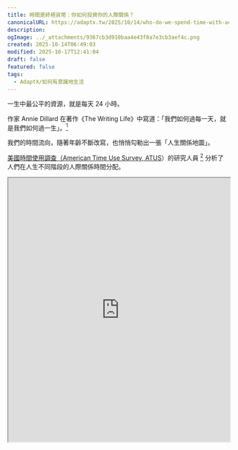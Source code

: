 ```yaml
---
title: 時間是終極貨幣：你如何投資你的人際關係？
canonicalURL: https://adaptx.tw/2025/10/14/who-do-we-spend-time-with-across-our-lifetime
description:
ogImage: ../_attachments/9367cb3d910baa4e43f8a7e3cb3aef4c.png
created: 2025-10-14T06:49:03
modified: 2025-10-17T12:41:04
draft: false
featured: false
tags:
  - AdaptX/如何有意識地生活
---
```


一生中最公平的資源，就是每天 24 小時。

作家 Annie Dillard 在著作《The Writing Life》中寫道：「我們如何過每一天，就是我們如何過一生」。[^1]

我們的時間流向，隨著年齡不斷改寫，也悄悄勾勒出一張「人生關係地圖」。

[美國時間使用調查（American Time Use Survey, ATUS](https://ourworldindata.org/time-use)）的研究人員 [^2] 分析了人們在人生不同階段的人際關係時間分配。

<iframe
  src="https://ourworldindata.org/grapher/time-spent-with-relationships-by-age-us?tab=chart"
  loading="lazy"
  width="100%"
  height="600px"
  allow="web-share; clipboard-write"
  allowfullscreen="true"
</iframe>

這份資料提供一面鏡子，幫助我們理解自己與周遭人群的關係變化，也提醒我們更有意識地決定要將時間投注在哪裡。

為了更清楚呈現這些趨勢，我將資料依關係類別拆分成六張圖表 [^3]，接下來讓我們逐一探討。

---

# 1. 家人

[![Time spent with family by age](https://raw.githubusercontent.com/huaminghuangtw/Time-Spent-with-Relationships-by-Age/main/plots/time-spent-with-family-by-age.png)](https://github.com/huaminghuangtw/Time-Spent-with-Relationships-by-Age/blob/main/plots/time-spent-with-family-by-age.png)

小時候，家人幾乎是我們的全世界，每天的相處時間最為密集。

隨著我們長大、離家上大學、建立自己的獨立生活，與家人相處的時間便會從 20 歲開始急速銳減。

那些與父母、手足習以為常的日常相處，逐漸被需要刻意安排的見面所取代。

時間算式有時很無情：若父母已經 65 歲，維持一年見一次面的頻率，那麼此生可能只剩下 15 個「下次見」。

時光飛逝，珍惜與他們相處的每分每秒，因為總有一天，會是你最後一次見到他們。

---

# 2. 朋友

[![Time spent with friends by age](https://raw.githubusercontent.com/huaminghuangtw/Time-Spent-with-Relationships-by-Age/main/plots/time-spent-with-friends-by-age.png)](https://github.com/huaminghuangtw/Time-Spent-with-Relationships-by-Age/blob/main/plots/time-spent-with-friends-by-age.png)

在學生時期，我們花很多時間在建立、經營友誼，並在 18 歲左右達到頂峰。

隨著年紀越大，越會發現：多數的朋友並不是真正的朋友。

他們在事情有趣、好玩或對他們有利時，會搭個順風車；當這些好處消失時，他們也就跟著不見蹤影。

真正的朋友，是無論順境或逆境，總是在那裡支持你的人。

真正的朋友，是在你一無所有可回報時，依然關心你的人。

珍惜那些敢說真話、告訴你事實、勇於挑戰你的朋友。

珍惜那些讓你感到自在，無需刻意打掃家裡就能招待的朋友。

珍惜那些激勵你向上、為你注入能量，讓你成為更好版本自己的朋友。

抱持開放心態認識新朋友，但別忘了那些一直都在的舊朋友。

---

# 3. 伴侶

[![Time spent with partner by age](https://raw.githubusercontent.com/huaminghuangtw/Time-Spent-with-Relationships-by-Age/main/plots/time-spent-with-partner-by-age.png)](https://github.com/huaminghuangtw/Time-Spent-with-Relationships-by-Age/blob/main/plots/time-spent-with-partner-by-age.png)

當我們踏入長期親密關係，與伴侶相處的時間會逐漸增加，直到終老。

因此，選擇與誰共度一生，是[人生中最重要的決定](https://mikekarnj.com/posts/life-decisions)，沒有之一。

你需要明智地選擇，因為這個人將陪你度過人生中最美好與最糟糕的日子。

如果你渴望組成一個家庭，尋找那位真心想成為「丈夫/妻子」和「父親/母親」的人，而不是只想擁有「老婆/老公」和「孩子」的人。[^4]

愛的最佳方程式是 1 + 1 = ∞；是兩個自由、獨立、完整的靈魂，組成無限大的「我們」。

理想的伴侶，是那個讓你舒服地呈現最真實樣貌的人。

不僅是找到能一起玩樂、歡笑的人，更是願意一同享受無聊的人。

因為兩人相處時，更多時候是安靜地坐在沙發、無所事事的「你看我，我看妳」。

一段維持數十年的長久關係，都是由這些看似枯燥乏味、平淡無奇的日常所組成的。

---

# 4. 孩子

[![Time spent with children by age](https://raw.githubusercontent.com/huaminghuangtw/Time-Spent-with-Relationships-by-Age/main/plots/time-spent-with-children-by-age.png)](https://github.com/huaminghuangtw/Time-Spent-with-Relationships-by-Age/blob/main/plots/time-spent-with-children-by-age.png)

對父母而言，與孩子相處的時間主要集中在 30 到 40 歲之間。

在這段被稱為「[黃金時期](https://www.amazon.com/Magic-Years-Understanding-Handling-Childhood/dp/0684825503)」的成長歲月裡，父母是他們的一切 — 最要好的朋友、世界上最喜歡的人。

那些年你們一起探索新事物、培養共同興趣的每個片刻，都是在存入未來懷舊時得以領取的「[記憶股息](https://www.amazon.com/Die-Zero-Getting-Your-Money/dp/0358567092)」。

然而，這段時間通常也是父母為事業打拼、最忙碌於工作的階段。

但請記住，這段時光一旦錯過，就再也無法重來。

當孩子長大，有了自己的朋友、配偶，甚至是自己的小孩，你將不再是他們的 [全世界](#家人)。

二十年後，還會記得你曾經為了養家糊口、替公司賣肝、熬夜加班的人，不是你的老闆，不是你的同事，是你的孩子。

每件事都有機會成本：奮力向前衝、拼命賺錢的同時，你了解自己正在向後 [放棄](the-monkey-and-pedestal-mindset.md) 什麼嗎？

---

# 5. 同事

[![Time spent with coworkers by age](https://raw.githubusercontent.com/huaminghuangtw/Time-Spent-with-Relationships-by-Age/main/plots/time-spent-with-coworkers-by-age.png)](https://github.com/huaminghuangtw/Time-Spent-with-Relationships-by-Age/blob/main/plots/time-spent-with-coworkers-by-age.png)

在 20 到 60 歲的職業生涯中，同事佔據我們社交生活的一大部分。許多人在這段期間，醒著的時間與同事相處甚至多於家人和朋友。

和誰一起工作，將深深影響我們的內心幸福感。

可以問問自己：

1. 我身邊的同事是否刺激我有不同的思考？
2. 我有不斷地從他們身上學習到新事物嗎？
3. 我是否享受和他們合作、一起解決問題？

---

# 6. 自己

[![Time spent alone by age](https://raw.githubusercontent.com/huaminghuangtw/Time-Spent-with-Relationships-by-Age/main/plots/time-spent-with-alone-by-age.png)](https://github.com/huaminghuangtw/Time-Spent-with-Relationships-by-Age/blob/main/plots/time-spent-with-alone-by-age.png)

獨處的時間隨著年齡增長而穩定增加。我們可能會直覺地認為，獨處時間增加等同於老年人變得更加孤單。

但事實上，獨處不等於孤獨。獨處是一種客觀物理狀態，指自己一個人在某個空間；而孤獨是一種主觀情緒感受，源於對社交連結的渴望未被滿足。

[研究指出](https://ourworldindata.org/social-connections-and-loneliness)，與他人相處時間的長短並不是預測孤獨感的有效指標，而是相處的品質以及我們對這段關係的期望。

[人一生中花最多時間相處的對象，是自己。](https://ourworldindata.org/grapher/time-spent-with-relationships-by-age-us)

因此，學習愛自己，並將獨處時光轉化為高品質的自我對話與沉澱，是維持晚年幸福感的一項關鍵技能。

一個人去散步。

一個人吃晚餐。

一個人看電影。

當一個人能和自己愉快地和平相處，周遭的人事物都將變得和藹可親。

當你找到心靈的平靜，便會體會到一種靜謐的喜悅，對於活著本身都能感到感恩。

試著放慢生活步調，你會發現，簡單的快樂其實無所不在，只要願意停下來細細品味。

[自己一個人時，你都怎麼看待自己呢？](https://www.youtube.com/watch?v=k7X7sZzSXYs)

![](../_attachments/dfde931f7914b88f7d309950f572cebc.jpeg)

---

人生不同階段有不同的陪伴重心：童年是家人，青春是朋友，中年是伴侶、孩子與同事，老年則是伴侶與自己。

作家 Jim Rohn 曾說：「我們都是最常相處的五個人的平均。」[^5]

近朱者赤，近墨者黑。環境，特別是最親近的社交圈，深刻影響著我們的習慣、思維和成就 — 無論是在財務、情感還是心智層面。因此，謹慎選擇同行的夥伴至關重要。

多數人擔心錢會用完，卻不害怕浪費生命。我們常慷慨地對待時間，卻吝嗇地對待金錢。花錢時很容易察覺，但時間的流逝卻常常在為時已晚時才被注意到。

[人生很短](https://paulgraham.com/vb.html)，時間才是終極貨幣 — 請謹慎地交易它，聰明地投資它。

愛有等差，斷捨離大部分的人生過客，把寶貴時間留給那些很努力想要進入我們生命裡的那群人；把寶貴時間留給那些你想陪伴到生命盡頭的那群人；把寶貴時間留給會坐在你喪禮上最前排的那群人；把寶貴時間留給你摯愛的那群人。

或許，我們都該時常問自己：**今天的 24 小時，我想和誰一起度過？**

[^1]: _“How we spend our days is, of course, how we spend our lives.” ― Annie Dillard, [The Writing Life](https://www.goodreads.com/work/quotes/516929)_
[^2]: Esteban Ortiz-Ospina, Bastian Herre, Tuna Acisu, Charlie Giattino, and Max Roser (2020) - “Time Use”
[^3]: 原始碼分享於 [GitHub](https://github.com/huaminghuangtw/Time-Spent-with-Relationships-by-Age)
[^4]: 前者是「成為某種角色」的思維，關乎身份認同與責任；後者是「擁有某些東西」的思維，關乎個人慾望與需求。
[^5]: _“You are the average of the five people you spend the most time with.” ― Jim Rohn_
